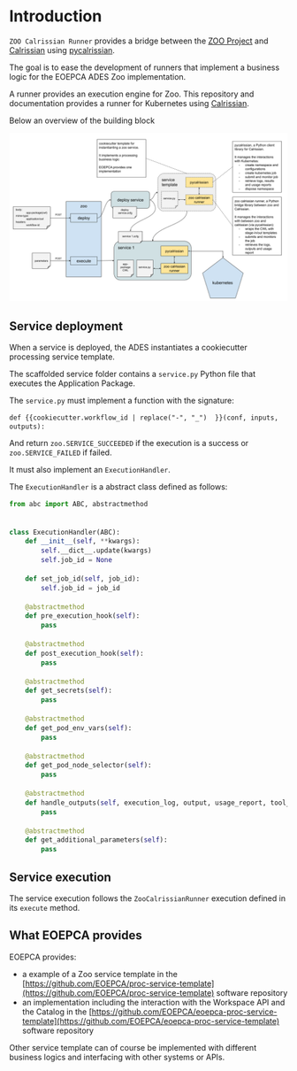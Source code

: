 # Introduction

`ZOO Calrissian Runner` provides a bridge between the [ZOO Project](http://www.zoo-project.org/) and [Calrissian](https://github.com/Duke-GCB/calrissian) using [pycalrissian](https://github.com/Terradue/pycalrissian/).

The goal is to ease the development of runners that implement a business logic for the EOEPCA ADES Zoo implementation.

A runner provides an execution engine for Zoo. This repository and documentation provides a runner for Kubernetes using [Calrissian](https://github.com/Duke-GCB/calrissian).

Below an overview of the building block

![Alt text](images/ades-overview.png "ADES Overview")

## Service deployment

When a service is deployed, the ADES instantiates a cookiecutter processing service template.

The scaffolded service folder contains a `service.py` Python file that executes the Application Package.

The `service.py` must implement a function with the signature:

```
def {{cookiecutter.workflow_id | replace("-", "_")  }}(conf, inputs, outputs):
```

And return `zoo.SERVICE_SUCCEEDED` if the execution is a success or `zoo.SERVICE_FAILED` if failed.

It must also implement an `ExecutionHandler`.

The `ExecutionHandler` is a abstract class defined as follows:


```python
from abc import ABC, abstractmethod


class ExecutionHandler(ABC):
    def __init__(self, **kwargs):
        self.__dict__.update(kwargs)
        self.job_id = None

    def set_job_id(self, job_id):
        self.job_id = job_id

    @abstractmethod
    def pre_execution_hook(self):
        pass

    @abstractmethod
    def post_execution_hook(self):
        pass

    @abstractmethod
    def get_secrets(self):
        pass

    @abstractmethod
    def get_pod_env_vars(self):
        pass

    @abstractmethod
    def get_pod_node_selector(self):
        pass

    @abstractmethod
    def handle_outputs(self, execution_log, output, usage_report, tool_logs=None):
        pass

    @abstractmethod
    def get_additional_parameters(self):
        pass
```

## Service execution

The service execution follows the `ZooCalrissianRunner` execution defined in its `execute` method.

## What EOEPCA provides

EOEPCA provides:

* a example of a Zoo service template in the [https://github.com/EOEPCA/proc-service-template](https://github.com/EOEPCA/proc-service-template) software repository
* an implementation including the interaction with the Workspace API and the Catalog in the [https://github.com/EOEPCA/eoepca-proc-service-template](https://github.com/EOEPCA/eoepca-proc-service-template) software repository

Other service template can of course be implemented with different business logics and interfacing with other systems or APIs.

